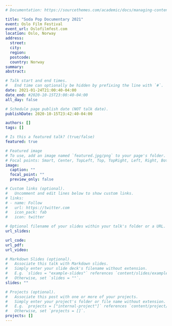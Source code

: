 ```yaml
---
# Documentation: https://sourcethemes.com/academic/docs/managing-content/

title: "Soda Pop Documentary 2021"
event: Oslo Film Festival
event_url: Oslofilmfest.com
location: Oslo, Norway
address:
  street:
  city:
  region:
  postcode:
  country: Norway
summary:
abstract:

# Talk start and end times.
#   End time can optionally be hidden by prefixing the line with `#`.
date: 2021-01-24T21:00:40-04:00
date_end: #2020-10-15T23:00:40-04:00
all_day: false

# Schedule page publish date (NOT talk date).
publishDate: 2020-10-15T23:42:40-04:00

authors: []
tags: []

# Is this a featured talk? (true/false)
featured: true

# Featured image
# To use, add an image named `featured.jpg/png` to your page's folder. 
# Focal points: Smart, Center, TopLeft, Top, TopRight, Left, Right, BottomLeft, Bottom, BottomRight.
image:
  caption: ""
  focal_point: ""
  preview_only: false

# Custom links (optional).
#   Uncomment and edit lines below to show custom links.
# links:
# - name: Follow
#   url: https://twitter.com
#   icon_pack: fab
#   icon: twitter

# Optional filename of your slides within your talk's folder or a URL.
url_slides:

url_code:
url_pdf:
url_video:

# Markdown Slides (optional).
#   Associate this talk with Markdown slides.
#   Simply enter your slide deck's filename without extension.
#   E.g. `slides = "example-slides"` references `content/slides/example-slides.md`.
#   Otherwise, set `slides = ""`.
slides: ""

# Projects (optional).
#   Associate this post with one or more of your projects.
#   Simply enter your project's folder or file name without extension.
#   E.g. `projects = ["internal-project"]` references `content/project/deep-learning/index.md`.
#   Otherwise, set `projects = []`.
projects: []
---
```

